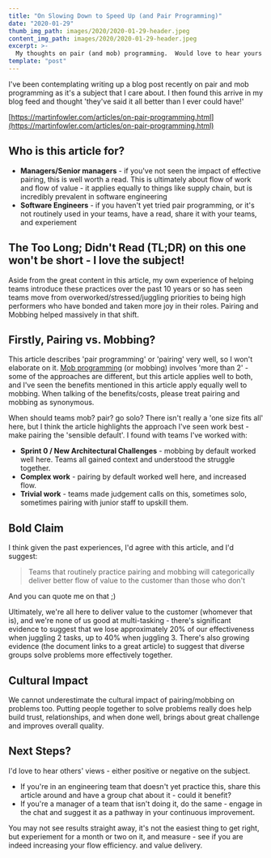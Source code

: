 ```yaml
---
title: "On Slowing Down to Speed Up (and Pair Programming)"
date: "2020-01-29"
thumb_img_path: images/2020/2020-01-29-header.jpeg
content_img_path: images/2020/2020-01-29-header.jpeg
excerpt: >-
  My thoughts on pair (and mob) programming.  Would love to hear yours!
template: "post"
---
```


I've been contemplating writing up a blog post recently on pair and mob programming as it's a subject that I care about. I then found this arrive in my blog feed and thought 'they've said it all better than I ever could have!'

[https://martinfowler.com/articles/on-pair-programming.html](https://martinfowler.com/articles/on-pair-programming.html)

Who is this article for?
------------------------

*   **Managers/Senior managers** - if you've not seen the impact of effective pairing, this is well worth a read. This is ultimately about flow of work and flow of value - it applies equally to things like supply chain, but is incredibly prevalent in software engineering
*   **Software Engineers** - if you haven't yet tried pair programming, or it's not routinely used in your teams, have a read, share it with your teams, and experiement

The Too Long; Didn't Read (TL;DR) on this one won't be short - I love the subject!
----------------------------------------------------------------------------------

Aside from the great content in this article, my own experience of helping teams introduce these practices over the past 10 years or so has seen teams move from overworked/stressed/juggling priorities to being high performers who have bonded and taken more joy in their roles. Pairing and Mobbing helped massively in that shift.

Firstly, Pairing vs. Mobbing?
-----------------------------

This article describes 'pair programming' or 'pairing' very well, so I won't elaborate on it. [Mob programming](https://en.wikipedia.org/wiki/Mob_programming) (or mobbing) involves 'more than 2' - some of the approaches are different, but this article applies well to both, and I've seen the benefits mentioned in this article apply equally well to mobbing. When talking of the benefits/costs, please treat pairing and mobbing as synonymous.

When should teams mob? pair? go solo? There isn't really a 'one size fits all' here, but I think the article highlights the approach I've seen work best - make pairing the 'sensible default'. I found with teams I've worked with:

*   **Sprint 0 / New Architectural Challenges** - mobbing by default worked well here. Teams all gained context and understood the struggle together.
*   **Complex work** - pairing by default worked well here, and increased flow.
*   **Trivial work** - teams made judgement calls on this, sometimes solo, sometimes pairing with junior staff to upskill them.

Bold Claim
----------

I think given the past experiences, I'd agree with this article, and I'd suggest:

> Teams that routinely practice pairing and mobbing will categorically deliver better flow of value to the customer than those who don't

And you can quote me on that ;)

Ultimately, we're all here to deliver value to the customer (whomever that is), and we're none of us good at multi-tasking - there's significant evidence to suggest that we lose approximately 20% of our effectiveness when juggling 2 tasks, up to 40% when juggling 3. There's also growing evidence (the document links to a great article) to suggest that diverse groups solve problems more effectively together.

Cultural Impact
---------------

We cannot underestimate the cultural impact of pairing/mobbing on problems too. Putting people together to solve problems really does help build trust, relationships, and when done well, brings about great challenge and improves overall quality.

Next Steps?
-----------

I'd love to hear others' views - either positive or negative on the subject.

*   If you're in an engineering team that doesn't yet practice this, share this article around and have a group chat about it - could it benefit?
*   If you're a manager of a team that isn't doing it, do the same - engage in the chat and suggest it as a pathway in your continuous improvement.

You may not see results straight away, it's not the easiest thing to get right, but experiement for a month or two on it, and measure - see if you are indeed increasing your flow efficiency. and value delivery.